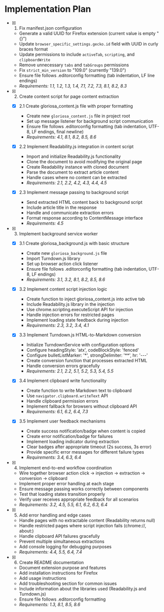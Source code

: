 # Implementation Plan

- [x] 1. Fix manifest.json configuration
	- Generate a valid UUID for Firefox extension (current value is empty "{}")
	- Update `browser_specific_settings.gecko.id` field with UUID in curly braces format
	- Update permissions to include `activeTab`, `scripting`, and `clipboardWrite`
	- Remove unnecessary `tabs` and `tabGroups` permissions
	- Fix `strict_min_version` to "109.0" (currently "139.0")
	- Ensure file follows .editorconfig formatting (tab indentation, LF line endings)
	- _Requirements: 1.1, 1.2, 1.3, 1.4, 7.1, 7.2, 7.3, 8.1, 8.2, 8.3_

- [x] 2. Create content script for page content extraction
	- [x] 2.1 Create gloriosa_content.js file with proper formatting
		- Create new `gloriosa_content.js` file in project root
		- Set up message listener for background script communication
		- Ensure file follows .editorconfig formatting (tab indentation, UTF-8, LF endings, final newline)
		- _Requirements: 4.1, 8.1, 8.2, 8.5, 8.6_
	
	- [x] 2.2 Implement Readability.js integration in content script
		- Import and initialize Readability.js functionality
		- Clone the document to avoid modifying the original page
		- Create Readability instance with cloned document
		- Parse the document to extract article content
		- Handle cases where no content can be extracted
		- _Requirements: 2.1, 2.2, 4.2, 4.3, 4.4, 4.5_
	
	- [x] 2.3 Implement message passing to background script
		- Send extracted HTML content back to background script
		- Include article title in the response
		- Handle and communicate extraction errors
		- Format response according to ContentMessage interface
		- _Requirements: 4.5_

- [x] 3. Implement background service worker
	- [x] 3.1 Create gloriosa_background.js with basic structure
		- Create new `gloriosa_background.js` file
		- Import Turndown.js library
		- Set up browser action click listener
		- Ensure file follows .editorconfig formatting (tab indentation, UTF-8, LF endings)
		- _Requirements: 3.1, 3.2, 8.1, 8.2, 8.5, 8.6_
	
	- [x] 3.2 Implement content script injection logic
		- Create function to inject gloriosa_content.js into active tab
		- Include Readability.js library in the injection
		- Use chrome.scripting.executeScript API for injection
		- Handle injection errors for restricted pages
		- Implement loading state feedback during injection
		- _Requirements: 2.3, 3.2, 3.4, 4.1_
	
	- [x] 3.3 Implement Turndown.js HTML-to-Markdown conversion
		- Initialize TurndownService with configuration options
		- Configure headingStyle: 'atx', codeBlockStyle: 'fenced'
		- Configure bulletListMarker: '*', strongDelimiter: '**', hr: '---'
		- Create conversion function that processes extracted HTML
		- Handle conversion errors gracefully
		- _Requirements: 2.1, 2.2, 5.1, 5.2, 5.3, 5.4, 5.5_
	
	- [x] 3.4 Implement clipboard write functionality
		- Create function to write Markdown text to clipboard
		- Use `navigator.clipboard.writeText` API
		- Handle clipboard permission errors
		- Implement fallback for browsers without clipboard API
		- _Requirements: 6.1, 6.2, 6.4, 7.3_
	
	- [x] 3.5 Implement user feedback mechanisms
		- Create success notification/badge when content is copied
		- Create error notification/badge for failures
		- Implement loading indicator during extraction
		- Clear badges after appropriate timeout (2s success, 3s error)
		- Provide specific error messages for different failure types
		- _Requirements: 3.4, 6.3, 6.4_

- [x] 4. Implement end-to-end workflow coordination
	- Wire together browser action click → injection → extraction → conversion → clipboard
	- Implement proper error handling at each stage
	- Ensure message passing works correctly between components
	- Test that loading states transition properly
	- Verify user receives appropriate feedback for all scenarios
	- _Requirements: 3.2, 4.5, 5.5, 6.1, 6.2, 6.3, 6.4_

- [x] 5. Add error handling and edge cases
	- Handle pages with no extractable content (Readability returns null)
	- Handle restricted pages where script injection fails (chrome://, about:)
	- Handle clipboard API failures gracefully
	- Prevent multiple simultaneous extractions
	- Add console logging for debugging purposes
	- _Requirements: 4.4, 5.5, 6.4, 7.4_

- [x] 6. Create README documentation
	- Document extension purpose and features
	- Add installation instructions for Firefox
	- Add usage instructions
	- Add troubleshooting section for common issues
	- Include information about the libraries used (Readability.js and Turndown.js)
	- Ensure file follows .editorconfig formatting
	- _Requirements: 1.3, 8.1, 8.5, 8.6_
